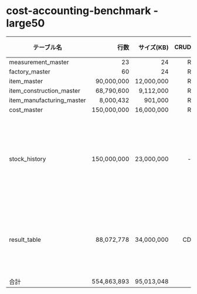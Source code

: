 # cost-accounting-benchmark - large50

| テーブル名                |        行数 | サイズ(KB) | CRUD | 備考             |
| ------------------------- | ----------: | ---------: | ---: | ---------------- |
| measurement_master        |          23 |         24 |    R |                  |
| factory_master            |          60 |         24 |    R |                  |
| item_master               |  90,000,000 | 12,000,000 |    R |                  |
| item_construction_master  |  68,790,600 |  9,112,000 |    R |                  |
| item_manufacturing_master |   8,000,432 |    901,000 |    R |                  |
| cost_master               | 150,000,000 | 16,000,000 |    R |                  |
| stock_history             | 150,000,000 | 23,000,000 |    - | 在庫履歴の追加1回分 |
| result_table              |  88,072,778 | 34,000,000 |   CD | 全件削除全件登録 |
| 合計                      | 554,863,893 | 95,013,048 |      |                  |


